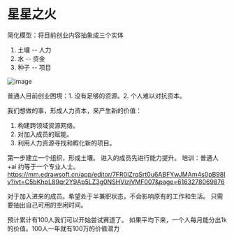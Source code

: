 # 星星之火
简化模型：将目前创业内容抽象成三个实体
  
1. 土壤 -- 人力  
2. 水 -- 资金  
3. 种子 -- 项目  
   
![image](https://github.com/user-attachments/assets/6b05c67e-c8e9-44af-9245-99948099d7f5)

普通人目前创业困境：1. 没有足够的资源。2. 个人难以对抗资本。


我们想做的事，形成人力资本，来产生新的价值：
1. 构建跨领域资源网络。
2. 对加入成员的赋能。
3. 利用人力资源寻找和孵化新的项目。

第一步建立一个组织，形成土壤。
进入的成员先进行能力提升。
培训：普通人+ai 约等于一个专业人士。
https://mm.edrawsoft.cn/app/editor/7FR0iZrqSrt0u6ABFYwJMAm4s0pB98Iv?ivt=C5bKhpL89qr2Y9Ap5LZ3g0NSHVizjVMF007&page=6163278069876

对于加入进来的成员。希望处于半兼职状态，不会影响原有的工作和生活。
只需要抽出自己可用的空闲时间。

预计累计有100人我们可以开始尝试赛道了。
如果平均下来，一个人每月能分出1k的价值。100人一年就有100万的价值潜力

